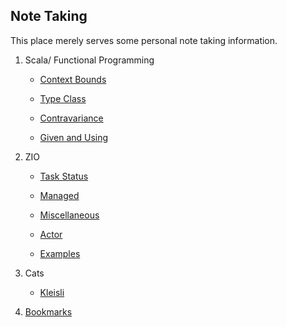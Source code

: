 ## Note Taking

This place merely serves some personal note taking information.

1. Scala/ Functional Programming 

    * [Context Bounds](context-bounds.md)

    * [Type Class](type-class.md)

    * [Contravariance](contravariance.md)

    * [Given and Using](given_and_using.md)

3. ZIO 

    * [Task Status](zio-task-status.md)

    * [Managed](zio-managed.md)

    * [Miscellaneous](zio-miscellaneous.md)

    * [Actor](zio-actors.md)

    * [Examples](zio-examples.md)

4. Cats

    * [Kleisli](cats-kleisli.md)

6. [Bookmarks](bookmarks.md)
